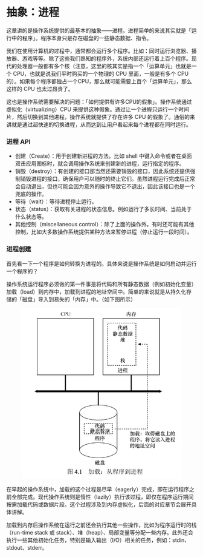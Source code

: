 # 抽象：进程

这章讲的是操作系统提供的最基本的抽象——进程。进程简单的来说其实就是「运行中的程序」。程序本身只是存在磁盘的一些静态数据、指令。

我们在使用计算机的过程中，通常都会运行多个程序。比如：同时运行浏览器、播放器、游戏等等。除了这些我们熟知的程序外，系统内部还运行着上百个程序。现代的处理器一般都有多个核（注意，这里的核其实是指一个「运算单元」也就是一个 CPU，也就是说我们平时购买的一个物理的 CPU 里面，一般是有多个 CPU 的）。如果每个程序都独占一个CPU，那么就可能需要上百个「运算单元」，那么这样的 CPU 也太过昂贵了。

这也是操作系统需要解决的问题：「如何提供有许多CPU的假象」。操作系统通过虚拟化（virtualizing）CPU 来提供这种假象。通过让一个进程只运行一个时间片，然后切换到其他进程，操作系统就提供了存在许多 CPU 的假象了。通俗的来讲就是通过超快速的切换进程，从而达到让用户看起来每个进程都在同时运行。

### 进程 API

* 创建（Create）：用于创建新进程的方法。比如 shell 中键入命令或者在桌面双击应用图标时，就会调用操作系统来创建新的进程，运行指定的程序。
* 销毁（destroy）：有创建的接口那当然还需要销毁的接口，因此系统还提供强制销毁进程的接口，确保用户可以随时的终止它们。虽然进程运行完成后正常会自动退出，但也可能会因为意外的操作导致它不退出，因此该接口也是一个兜底的操作。
* 等待（wait）：等待进程停止运行。
* 状态（status）：获取有关进程的状态信息。例如运行了多长时间、当前处于什么状态等。
* 其他控制（miscellaneous control）：除了上面的操作外，有时还可能有其他控制，比如大多数操作系统提供某种方法来暂停进程（停止运行一段时间）。

### 进程创建

首先看一下一个程序是如何转换为进程的。具体来说是操作系统是如何启动并运行一个程序的？

操作系统运行程序必须做的第一件事是将代码和所有静态数据（例如初始化变量）加载（load）到内存中，加载到进程的地址空间中。简单的来说就是从持久化存储的「磁盘」导入到易失的「内存」中。（如下图所示）

<figure><img src="../.gitbook/assets/load_program_to_proc.jpg" alt=""><figcaption></figcaption></figure>

在早起的操作系统中，加载的这个过程是尽早（eagerly）完成，即在运行程序之前全部完成。现代操作系统则是惰性（lazily）执行该过程，即仅在程序运行期间按需加载代码或数据片段。这个过程涉及到内存虚拟化，后面的对应章节会展开具体讲解。

加载到内存后操作系统在运行之前还会执行其他一些操作，比如为程序运行时的栈（run-time stack 或 stack）、堆（heap）、局部变量等分配一些内存。此外还会执行一些其他初始化任务，特别是输入输出（I/O）相关的任务，例如：stdin、stdout、stderr。







